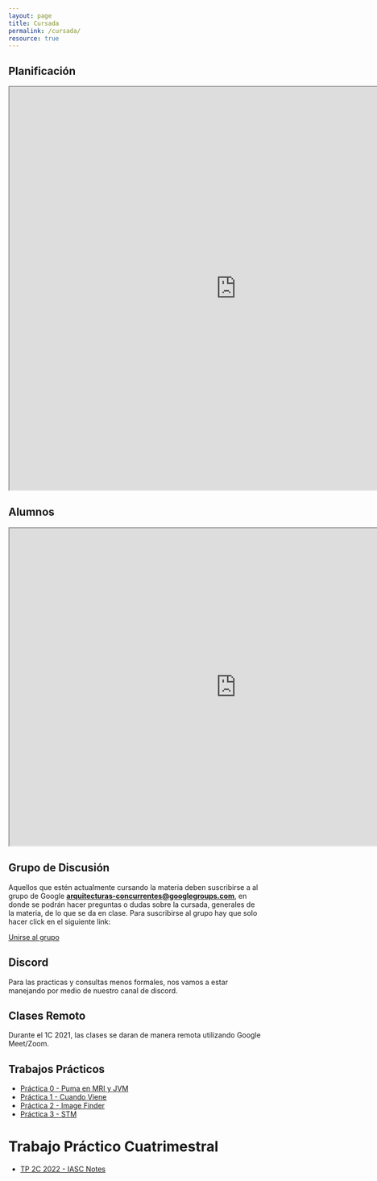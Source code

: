 ```yaml
---
layout: page
title: Cursada
permalink: /cursada/
resource: true
---
```


## Planificación 

<iframe style="width: 900px; height:800px" 
  src="https://docs.google.com/spreadsheets/d/e/2PACX-1vQLs6Xv6f8L8v4B-sq6pG26WKgmH7cf5ffqT8QJXkL81_u2CQhQaXLaZJ0S1wbZtf0Mw6-Ice8VSgue/pubhtml?gid=1398527065&single=true"></iframe>

## Alumnos

<iframe style="width: 900px; height:630px"
  src="https://docs.google.com/spreadsheets/d/e/2PACX-1vSyNWDTH0_RrnMRjKwuN5XTewYI_SzHmGS_IKUBx4TRfkJlnZUD_CbQv4a7fEvisgcx0GGVVC3BeMKR/pubhtml?gid=592480879&single=true"></iframe>


## Grupo de Discusión

Aquellos que estén actualmente cursando la materia deben suscribirse a al grupo de Google **arquitecturas-concurrentes@googlegroups.com**, en donde se podrán
hacer preguntas o dudas sobre la cursada, generales de la materia, de lo que se da en clase. Para suscribirse al grupo hay que solo hacer click en el siguiente link:

<a href="https://groups.google.com/forum/#!forum/arquitecturas-concurrentes/join">Unirse al grupo</a>


## Discord ##

Para las practicas y consultas menos formales, nos vamos a estar manejando por medio de nuestro canal de discord.

## Clases Remoto ##

Durante el 1C 2021, las clases se daran de manera remota utilizando Google Meet/Zoom.

## Trabajos Prácticos ##

* [Práctica 0 - Puma en MRI y JVM](https://github.com/arquitecturas-concurrentes/iasc-practica-ruby)
* [Práctica 1 - Cuando Viene](https://github.com/arquitecturas-concurrentes/practica_cps_promises_cuando_viene)
* [Práctica 2 - Image Finder](https://github.com/arquitecturas-concurrentes/iasc-elixir-image-finder)
* [Práctica 3 - STM ](https://github.com/arquitecturas-concurrentes/iasc-stm-practica)

# Trabajo Práctico Cuatrimestral #


* [TP 2C 2022 - IASC Notes](https://docs.google.com/document/d/1Oy7tNtCV3-BzthtaMwHOMLoghpMZj5JcvUuSoc4xyr0/edit?usp=sharing)
